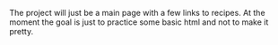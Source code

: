 The project will just be a main page with a few links to recipes.
At the moment the goal is just to practice some basic html and not to make it pretty.

